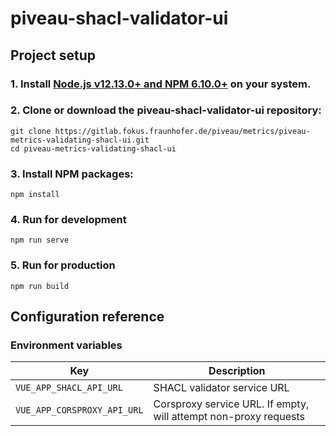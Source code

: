 # piveau-shacl-validator-ui

## Project setup

### 1. Install [Node.js v12.13.0+ and NPM 6.10.0+](https://nodejs.org/en/) on your system.

### 2. Clone or download the piveau-shacl-validator-ui repository:
```
git clone https://gitlab.fokus.fraunhofer.de/piveau/metrics/piveau-metrics-validating-shacl-ui.git
cd piveau-metrics-validating-shacl-ui
```

### 3. Install NPM packages:
```
npm install
```

### 4. Run for development
```
npm run serve
```

### 5. Run for production
```
npm run build
```

## Configuration reference

### Environment variables

| Key                | Description                                                                   |
|--------------------|-------------------------------------------------------------------------------|
| `VUE_APP_SHACL_API_URL`           | SHACL validator service URL                     |
| `VUE_APP_CORSPROXY_API_URL`           | Corsproxy service URL. If empty, will attempt non-proxy requests              |
